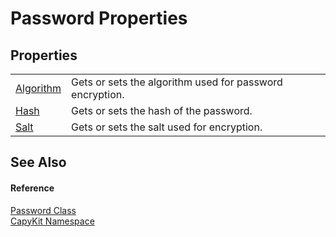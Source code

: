 # Password Properties




## Properties
<table>
<tr>
<td><a href="P_CapyKit_Password_Algorithm">Algorithm</a></td>
<td>Gets or sets the algorithm used for password encryption.</td></tr>
<tr>
<td><a href="P_CapyKit_Password_Hash">Hash</a></td>
<td>Gets or sets the hash of the password.</td></tr>
<tr>
<td><a href="P_CapyKit_Password_Salt">Salt</a></td>
<td>Gets or sets the salt used for encryption.</td></tr>
</table>

## See Also


#### Reference
<a href="T_CapyKit_Password">Password Class</a>  
<a href="N_CapyKit">CapyKit Namespace</a>  
